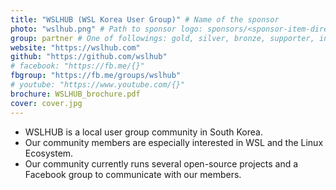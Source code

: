 ```yaml
---
title: "WSLHUB (WSL Korea User Group)" # Name of the sponsor
photo: "wslhub.png" # Path to sponsor logo: sponsors/<sponsor-item-directory>/logo.png
group: partner # One of followings: gold, silver, bronze, supporter, infra, record, videoi18n, swag
website: "https://wslhub.com"
github: "https://github.com/wslhub"
# facebook: "https://fb.me/{}"
fbgroup: "https://fb.me/groups/wslhub"
# youtube: "https://www.youtube.com/{}"
brochure: WSLHUB_brochure.pdf
cover: cover.jpg
---
```


- WSLHUB is a local user group community in South Korea.
- Our community members are especially interested in WSL and the Linux Ecosystem.
- Our community currently runs several open-source projects and a Facebook group to communicate with our members.



